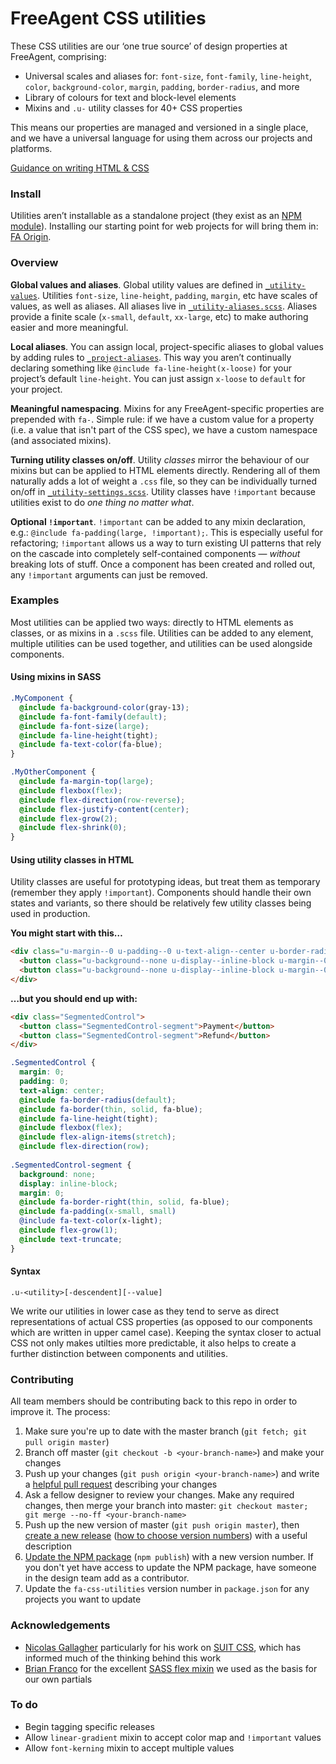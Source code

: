 # FreeAgent CSS utilities
These CSS utilities are our ‘one true source’ of design properties at FreeAgent, comprising:

* Universal scales and aliases for: `font-size`, `font-family`, `line-height`, `color`, `background-color`, `margin`, `padding`, `border-radius`, and more 
* Library of colours for text and block-level elements
* Mixins and `.u-` utility classes for 40+ CSS properties

This means our properties are managed and versioned in a single place, and we have a universal language for using them across our projects and platforms.

[Guidance on writing HTML & CSS](https://github.com/fac/fa-origin/wiki)

### Install

Utilities aren’t installable as a standalone project (they exist as an [NPM module](https://www.npmjs.com/package/fa-css-utilities)). Installing our starting point for web projects for will bring them in: [FA Origin](https://github.com/fac/fa-origin#installation). 

### Overview

**Global values and aliases**. Global utility values are defined in [`_utility-values`](https://github.com/fac/fa-css-utilities/blob/master/_utility-values.scss). Utilities `font-size`, `line-height`, `padding`, `margin`, etc have scales of values, as well as aliases. All aliases live in [`_utility-aliases.scss`](https://github.com/fac/fa-css-utilities/blob/master/_utility-aliases.scss). Aliases provide a finite scale (`x-small`, `default`, `xx-large`, etc) to make authoring easier and more meaningful.

**Local aliases**. You can assign local, project-specific aliases to global values by adding rules to [`_project-aliases`](https://github.com/fac/fa-css-utilities/blob/master/_project-aliases.scss). This way you aren’t continually declaring something like `@include fa-line-height(x-loose)` for your project’s default `line-height`. You can just assign `x-loose` to `default` for your project.

**Meaningful namespacing**. Mixins for any FreeAgent-specific properties are prepended with `fa-`. Simple rule: if we have a custom value for a property (i.e. a value that isn't part of the CSS spec), we have a custom namespace (and associated mixins).

**Turning utility classes on/off**. Utility _classes_ mirror the behaviour of our mixins but can be applied to HTML elements directly. Rendering all of them naturally adds a lot of weight a `.css` file, so they can be individually turned on/off in [`_utility-settings.scss`](https://github.com/fac/fa-origin/blob/master/assets/scss/_utility-settings.scss). Utility classes have `!important` because utilities exist to do _one thing no matter what_.

**Optional `!important`**. `!important` can be added to any mixin declaration, e.g.: `@include fa-padding(large, !important);`. This is especially useful for refactoring; `!important` allows us a way to turn existing UI patterns that rely on the cascade into completely self-contained components — _without_ breaking lots of stuff. Once a component has been created and rolled out, any `!important` arguments can just be removed. 

### Examples

Most utilities can be applied two ways: directly to HTML elements as classes, or as mixins in a `.scss` file. Utilities can be added to any element, multiple utilities can be used together, and utilities can be used alongside components.
 
#### Using mixins in SASS
 
```scss
.MyComponent {
  @include fa-background-color(gray-13);
  @include fa-font-family(default);
  @include fa-font-size(large);
  @include fa-line-height(tight);
  @include fa-text-color(fa-blue);
}

.MyOtherComponent {
  @include fa-margin-top(large);
  @include flexbox(flex);
  @include flex-direction(row-reverse);
  @include flex-justify-content(center);
  @include flex-grow(2);
  @include flex-shrink(0);
}
```

#### Using utility classes in HTML
Utility classes are useful for prototyping ideas, but treat them as temporary (remember they apply `!important`). Components should handle their own states and variants, so there should be relatively few utility classes being used in production.

**You might start with this&hellip;**
 
```html
<div class="u-margin--0 u-padding--0 u-text-align--center u-border-radius--default u-border--thin--solid--fa-blue u-line-height--tight u-flexbox u-flex-align-items--stretch u-flex-direction--row">
  <button class="u-background--none u-display--inline-block u-margin--0 u-border-right--thin--solid--blue u-padding--x-small--small u-text-color--x-light u-flex-grow--1 u-text-truncate">Payment</button>
  <button class="u-background--none u-display--inline-block u-margin--0 u-padding--x-small--small u-text-color--x-light u-flex-grow--1 u-text-truncate">Refund</button>
</div>
```

**&hellip;but you should end up with:**

```html
<div class="SegmentedControl">
  <button class="SegmentedControl-segment">Payment</button>
  <button class="SegmentedControl-segment">Refund</button>
</div>
```

```scss
.SegmentedControl {
  margin: 0;
  padding: 0;
  text-align: center;
  @include fa-border-radius(default);
  @include fa-border(thin, solid, fa-blue);
  @include fa-line-height(tight);
  @include flexbox(flex);
  @include flex-align-items(stretch);
  @include flex-direction(row);
  
.SegmentedControl-segment {
  background: none;
  display: inline-block;
  margin: 0;
  @include fa-border-right(thin, solid, fa-blue);
  @include fa-padding(x-small, small)
  @include fa-text-color(x-light);
  @include flex-grow(1);
  @include text-truncate;
}
```

#### Syntax
```
.u-<utility>[-descendent][--value]
```

We write our utilities in lower case as they tend to serve as direct representations of actual CSS properties (as opposed to our components which are written in upper camel case). Keeping the syntax closer to actual CSS not only makes utilties more predictable, it also helps to create a further distinction between components and utilities.

### Contributing
All team members should be contributing back to this repo in order to improve it. The process:

1. Make sure you're up to date with the master branch (`git fetch; git pull origin master`)
2. Branch off master (`git checkout -b <your-branch-name>`) and make your changes
3. Push up your changes (`git push origin <your-branch-name>`) and write a [helpful pull request](https://github.com/blog/1943-how-to-write-the-perfect-pull-request) describing your changes
4. Ask a fellow designer to review your changes. Make any required changes, then merge your branch into master: `git checkout master; git merge --no-ff <your-branch-name>`
5. Push up the new version of master (`git push origin master`), then [create a new release](https://help.github.com/articles/creating-releases/) ([how to choose version numbers](http://semver.org/)) with a useful description
6. [Update the NPM package](https://docs.npmjs.com/getting-started/publishing-npm-packages) (`npm publish`) with a new version number. If you don't yet have access to update the NPM package, have someone in the design team add as a contributor.
7. Update the `fa-css-utilities` version number in `package.json` for any projects you want to update


### Acknowledgements
* [Nicolas Gallagher](https://github.com/necolas) particularly for his work on [SUIT CSS](https://suitcss.github.io/), which has informed much of the thinking behind this work
* [Brian Franco](https://github.com/mastastealth) for the excellent [SASS flex mixin](https://github.com/mastastealth/sass-flex-mixin) we used as the basis for our own partials

### To do
* Begin tagging specific releases
* Allow `linear-gradient` mixin to accept color map and `!important` values
* Allow `font-kerning` mixin to accept multiple values